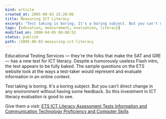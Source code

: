 ```yaml
---
kind: article
created_at: 2005-08-03 15:20:06
title: Measuring ICT Literacy
excerpt: "Test taking is boring. It's a boring subject. But you can't direct change in any environment without having some feedback. So this investment in ICT literacy evaluation is good to see."
tags: [education, measurement, evaluation, literacy]
modified_on: 2008-04-05 06:08:52
status: publish 
path: /2005-08-03-measuring-ict-literacy
---
```


Educational Testing Services &mdash; they're the folks that make the SAT and GRE &mdash; has a new test for ICT literacy. Despite a humorously useless Flash intro, the test appears to be fully baked. The sample questions on the ETS website look at the ways a test-taker would represent and evaluate information in an online context. 

Test taking is boring. It's a boring subject. But you can't direct change in any environment without having some feedback. So this investment in ICT literacy evaluation is good to see. 

Give them a visit: 
<a title="ETS ICT Literacy Assessment Tests Information and Communication Technology Proficiency and Computer Skills" href="http://www.ets.org/ictliteracy/index.html">ETS ICT Literacy Assessment Tests Information and Communication Technology Proficiency and Computer Skills</a>